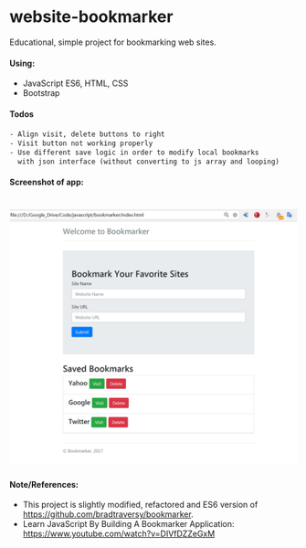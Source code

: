 # website-bookmarker

Educational, simple project for bookmarking web sites.

#### Using:  
- JavaScript ES6, HTML, CSS
- Bootstrap

#### Todos
    - Align visit, delete buttons to right
    - Visit button not working properly 
    - Use different save logic in order to modify local bookmarks 
      with json interface (without converting to js array and looping)

#### Screenshot of app:  
<h1 align=center>
  <img src="screenshot.jpg" width="700">  
</h1>

#### Note/References:  
- This project is slightly modified, refactored and ES6 version of https://github.com/bradtraversy/bookmarker.
- Learn JavaScript By Building A Bookmarker Application: 
  https://www.youtube.com/watch?v=DIVfDZZeGxM
